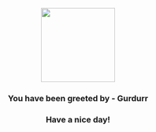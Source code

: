 <p align="center">
            <img src="https://raw.githubusercontent.com/PokeAPI/sprites/master/sprites/pokemon/533.png" width="150" height="150">
          </p>
          <h3 align="center">You have been greeted by - <b>Gurdurr</b></h3>
          <h3 align="center">Have a nice day!</h3>
        